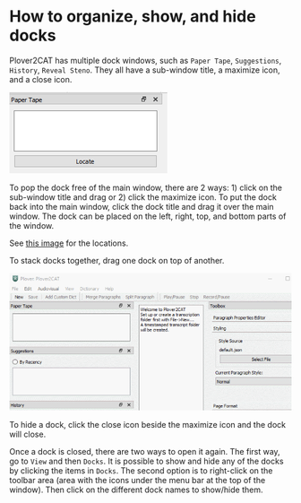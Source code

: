# How to organize, show, and hide docks

Plover2CAT has multiple dock windows, such as `Paper Tape`, `Suggestions`, `History`, `Reveal Steno`. They all have a sub-window title, a maximize icon, and a close icon.

![Example of dock](images/dock.png)

To pop the dock free of the main window, there are 2 ways: 1) click on the sub-window title and drag or 2) click the maximize icon. To put the dock back into the main window, click the dock title and drag it over the main window. The dock can be placed on the left, right, top, and bottom parts of the window.

See [this image](https://doc.qt.io/qt-6/images/mainwindow-docks-example.png) for the locations.

To stack docks together, drag one dock on top of another. 

![Gif of dock stacking](images/floating_stacking_docks.gif)

To hide a dock, click the close icon beside the maximize icon and the dock will close. 

Once a dock is closed, there are two ways to open it again. The first way, go to `View` and then `Docks`. It is possible to show and hide any of the docks by clicking the items in `Docks`. The second option is to right-click on the toolbar area (area with the icons under the menu bar at the top of the window). Then click on the different dock names to show/hide them.



